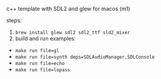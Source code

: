 c++ template with SDL2 and glew for macos (m1)

steps:
1. `brew install glew sdl2 sdl2_ttf sld2_mixer`
1. build and run examples:
- `make run file=gl`
- `make run file=synth deps=SDLAudioManager,SDLConsole`
- `make run file=echo`
- `make run file=lopass`
